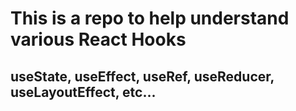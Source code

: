 # This is a repo to help understand various React Hooks

## useState, useEffect, useRef, useReducer, useLayoutEffect, etc...